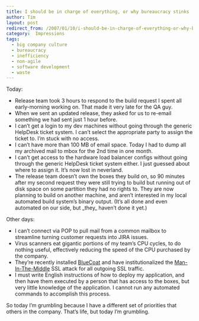 ```yaml
---
title: I should be in charge of everything, or why bureaucracy stinks
author: Tim
layout: post
redirect_from: /2007/01/10/i-should-be-in-charge-of-everything-or-why-bureaucracy-stinks/
category:  Impressions
tags:
  - big company culture
  - bureaucracy
  - inefficiency
  - non-agile
  - software development
  - waste
---
```

Today:

  * Release team took 3 hours to respond to the build request I spent all early-morning working on. That made it very late for the QA guy.
  * When we sent an updated release, they asked for us to re-email something we had sent just 1 hour before.
  * I can&#8217;t get a login to my dev machines without going through the generic HelpDesk ticket system. I can&#8217;t select the appropriate party to assign the ticket to. I&#8217;m stuck with no access.
  * I can&#8217;t have more than 100 MB of email space. Today I had to dump all my archived mail to mbox for the 2nd time in one month.
  * I can&#8217;t get access to the hardware load balancer configs without going through the generic HelpDesk ticket system either. I just guessed about where to assign it. It&#8217;s now lost in neverland.
  * The release team doesn&#8217;t own the boxes they build on, so 90 minutes after my second request they were still trying to build but running out of disk space on some partition they had no rights to. They are now planning to build on another machine, and aren&#8217;t interested in my local automated build system&#8217;s binary output. (It&#8217;s all done and even automated on our side, but \_they\_ haven&#8217;t done it yet.)

Other days:

  * I can&#8217;t connect via POP to pull mail from a common mailbox to streamline turning customer requests into JIRA issues.
  * Virus scanners eat gigantic portions of my team&#8217;s CPU cycles, to do nothing useful, effectively reducing the speed of the CPU purchased by the company.
  * They&#8217;re recently installed [BlueCoat][1] and have institutionalized the [Man-In-The-Middle][2] SSL attack for all outgoing SSL traffic.
  * I must write English instructions of how to deploy my application, and then have them executed by a person that has access to the boxes, but very little knowledge of the application. I cannot run any automated commands to accomplish this process.

So today I&#8217;m grumbling because I have a different set of priorities that others in the company. That&#8217;s life, but today I&#8217;m grumbling.

 [1]: http://www.bluecoat.com/
 [2]: http://en.wikipedia.org/wiki/Man_in_the_middle_attack
